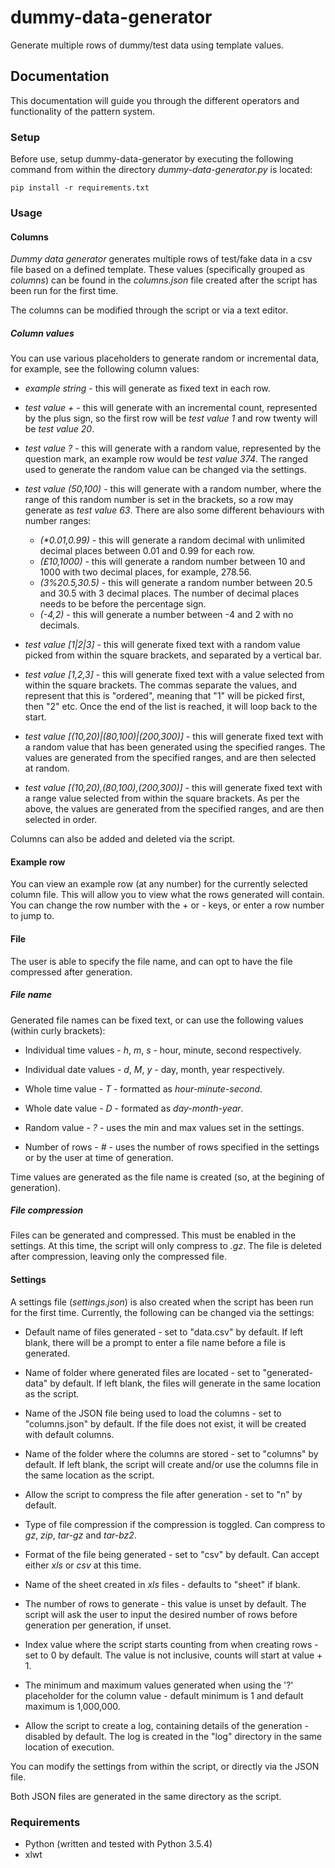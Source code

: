 # dummy-data-generator

Generate multiple rows of dummy/test data using template values.

## Documentation

This documentation will guide you through the different operators and functionality of the pattern system.

### Setup

Before use, setup dummy-data-generator by executing the following command from within the directory *dummy-data-generator.py* is located:

```
pip install -r requirements.txt
```

### Usage

#### Columns

*Dummy data generator* generates multiple rows of test/fake data in a csv file based on a defined template. These values (specifically grouped as *columns*) can be found in the *columns.json* file created after the script has been run for the first time. 

The columns can be modified through the script or via a text editor. 

##### Column values

You can use various placeholders to generate random or incremental data, for example, see the following column values:

- *example string* - this will generate as fixed text in each row.

- *test value +* - this will generate with an incremental count, represented by the plus sign, so the first row will be *test value 1* and row twenty will be *test value 20*.

- *test value ?* - this will generate with a random value, represented by the question mark, an example row would be *test value 374*. The ranged used to generate the random value can be changed via the settings.

- *test value (50,100)* - this will generate with a random number, where the range of this random number is set in the brackets, so a row may generate as *test value 63*. There are also some different behaviours with number ranges:
    - *(\*0.01,0.99)* - this will generate a random decimal with unlimited decimal places between 0.01 and 0.99 for each row.
    - *(£10,1000)* - this will generate a random number between 10 and 1000 with two decimal places, for example, 278.56.
    - *(3%20.5,30.5)* - this will generate a random number between 20.5 and 30.5 with 3 decimal places. The number of decimal places needs to be before the percentage sign.
    - *(-4,2)* - this will generate a number between -4 and 2 with no decimals.

- *test value [1|2|3]* - this will generate fixed text with a random value picked from within the square brackets, and separated by a vertical bar.

- *test value [1,2,3]* - this will generate fixed text with a value selected from within the square brackets. The commas separate the values, and represent that this is "ordered", meaning that "1" will be picked first, then "2" etc. Once the end of the list is reached, it will loop back to the start.

- *test value [(10,20)|(80,100)|(200,300)]* - this will generate fixed text with a random value that has been generated using the specified ranges. The values are generated from the specified ranges, and are then selected at random.

- *test value [(10,20),(80,100),(200,300)]* - this will generate fixed text with a range value selected from within the square brackets. As per the above, the values are generated from the specified ranges, and are then selected in order. 

Columns can also be added and deleted via the script.

#### Example row

You can view an example row (at any number) for the currently selected column file. This will allow you to view what the rows generated will contain. You can change the row number with the + or - keys, or enter a row number to jump to.

#### File

The user is able to specify the file name, and can opt to have the file compressed after generation.

##### File name

Generated file names can be fixed text, or can use the following values (within curly brackets):

- Individual time values - *h*, *m*, *s* - hour, minute, second respectively.

- Individual date values - *d*, *M*, *y* - day, month, year respectively.

- Whole time value - *T* - formatted as *hour-minute-second*.

- Whole date value - *D* - formated as *day-month-year*.

- Random value - *?* - uses the min and max values set in the settings.

- Number of rows - *#* - uses the number of rows specified in the settings or by the user at time of generation.

Time values are generated as the file name is created (so, at the begining of generation).

##### File compression

Files can be generated and compressed. This must be enabled in the settings. At this time, the script will only compress to *.gz*. The file is deleted after compression, leaving only the compressed file.

#### Settings

A settings file (*settings.json*) is also created when the script has been run for the first time. Currently, the following can be changed via the settings:

- Default name of files generated - set to "data.csv" by default. If left blank, there will be a prompt to enter a file name before a file is generated.

- Name of folder where generated files are located - set to "generated-data" by default. If left blank, the files will generate in the same location as the script.

- Name of the JSON file being used to load the columns - set to "columns.json" by default. If the file does not exist, it will be created with default columns.

- Name of the folder where the columns are stored - set to "columns" by default. If left blank, the script will create and/or use the columns file in the same location as the script.

- Allow the script to compress the file after generation - set to "n" by default.

- Type of file compression if the compression is toggled. Can compress to *gz*, *zip*, *tar-gz* and *tar-bz2*.

- Format of the file being generated - set to "csv" by default. Can accept either *xls* or *csv* at this time.

- Name of the sheet created in *xls* files - defaults to "sheet" if blank.

- The number of rows to generate - this value is unset by default. The script will ask the user to input the desired number of rows before generation per generation, if unset.

- Index value where the script starts counting from when creating rows - set to 0 by default. The value is not inclusive, counts will start at value + 1.

- The minimum and maximum values generated when using the '?' placeholder for the column value - default minimum is 1 and default maximum is 1,000,000.

- Allow the script to create a log, containing details of the generation - disabled by default. The log is created in the "log" directory in the same location of execution.

You can modify the settings from within the script, or directly via the JSON file.

Both JSON files are generated in the same directory as the script. 

### Requirements

- Python (written and tested with Python 3.5.4)
- xlwt